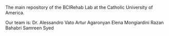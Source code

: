 The main repository of the BCIRehab Lab at the Catholic University of America.

Our team is:
Dr. Alessandro Vato
Artur Agaronyan
Elena Mongiardini
Razan Bahabri
Samreen Syed
